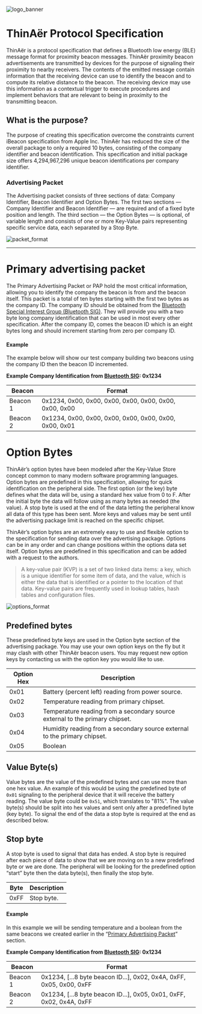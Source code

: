 ![logo_banner]

# ThinAër Protocol Specification
ThinAër is a protocol specification that defines a Bluetooth low energy (BLE) message format for proximity beacon messages. ThinAër proximity beacon advertisements are transmitted by devices for the purpose of signaling their proximity to nearby receivers. The contents of the emitted message contain information that the receiving device can use to identify the beacon and to compute its relative distance to the beacon. The receiving device may use this information as a contextual trigger to execute procedures and implement behaviors that are relevant to being in proximity to the transmitting beacon.


## What is the purpose?
The purpose of creating this specification overcome the constraints current iBeacon specification from Apple Inc. ThinAër has reduced the size of the overall package to only a required 10 bytes, consisting of the company identifier and beacon identification. This specification and initial package size offers 4,294,967,296 unique beacon identifications per company identifier.


### Advertising Packet
The Advertising packet consists of three sections of data: Company Identifier, Beacon Identifier and Option Bytes. The first two sections — Company Identifier and Beacon Identifier — are required and of a fixed byte position and length. The third section — the Option Bytes — is optional, of variable length and consists of one or more Key-Value pairs representing specific service data, each separated by a Stop Byte.

![packet_format]

----

# Primary advertising packet
The Primary Advertising Packet or PAP hold the most critical information, allowing you to identify the company the beacon is from and the beacon itself. This packet is a total of ten bytes starting with the first two bytes as the company ID. The company ID should be obtained from the [Bluetooth Special Interest Group (Bluetooth SIG)](https://www.bluetooth.org/en-us/specification/assigned-numbers/company-identifiers). They will provide you with a two byte long company identification that can be used in most every other specification. After the company ID, comes the beacon ID which is an eight bytes long and should increment starting from zero per company ID.

#### Example
The example below will show our test company building two beacons using the company ID then the beacon ID incremented.


__Example Company Identification from [Bluetooth SIG](https://www.bluetooth.org/en-us/specification/assigned-numbers/company-identifiers): 0x1234__

Beacon | Format
--- | ---
Beacon 1 | 0x1234, 0x00, 0x00, 0x00, 0x00, 0x00, 0x00, 0x00, 0x00
Beacon 2 | 0x1234, 0x00, 0x00, 0x00, 0x00, 0x00, 0x00, 0x00, 0x01


# Option Bytes
ThinAër’s option bytes have been modeled after the Key-Value Store concept common to many modern software programming languages. Option bytes are predefined in this specification, allowing for quick identification on the peripheral side. The first option (or the key) byte defines what the data will be, using a standard hex value from 0 to F. After the initial byte the data will follow using as many bytes as needed (the value). A stop byte is used at the end of the data letting the peripheral know all data of this type has been sent. More keys and values may be sent until the advertising package limit is reached on the specific chipset.


ThinAër’s option bytes are an extremely easy to use and flexible option to the specification for sending data over the advertising package. Options can be in any order and can change positions within the options data set itself. Option bytes are predefined in this specification and can be added with a request to the authors.

> A key-value pair (KVP) is a set of two linked data items: a key, which is a unique identifier for some item of data, and the value, which is either the data that is identified or a pointer to the location of that data. Key-value pairs are frequently used in lookup tables, hash tables and configuration files.

![options_format]

## Predefined bytes
These predefined byte keys are used in the Option byte section of the advertising package. You may use your own option keys on the fly but it may clash with other ThinAër beacon users. You may request new option keys by contacting us with the option key you would like to use.

Option Hex | Description
--- | ---
0x01 | Battery (percent left) reading from power source.
0x02 | Temperature reading from primary chipset.
0x03 | Temperature reading from a secondary source external to the primary chipset.
0x04 | Humidity reading from a secondary source external to the primary chipset.
0x05 | Boolean


## Value Byte(s)
Value bytes are the value of the predefined bytes and can use more than one hex value. An example of this would be using the predefined byte of `0x01` signaling to the peripheral device that it will receive the battery reading. The value byte could be `0x51`, which translates to "81%". The value byte(s) should be split into hex values and sent only after a predefined byte (key byte). To signal the end of the data a stop byte is required at the end as described below.



## Stop byte
A stop byte is used to signal that data has ended. A stop byte is required after each piece of data to show that we are moving on to a new predefined byte or we are done. The peripheral will be looking for the predefined option “start” byte then the data byte(s), then finally the stop byte.

Byte | Description
--- | ---
0xFF | Stop byte.


#### Example
In this example we will be sending temperature and a boolean from the same beacons we created earlier in the “[Primary Advertising Packet](https://github.com/Kloudnation/thinaer#primary-advertising-packet)” section.


__Example Company Identification from [Bluetooth SIG](https://www.bluetooth.org/en-us/specification/assigned-numbers/company-identifiers): 0x1234__

Beacon | Format
--- | ---
Beacon 1 | 0x1234, [...8 byte beacon ID...], 0x02, 0x4A, 0xFF, 0x05, 0x00, 0xFF
Beacon 2 | 0x1234, [...8 byte beacon ID...], 0x05, 0x01, 0xFF, 0x02, 0x4A, 0xFF


[logo_banner]: https://raw.githubusercontent.com/Kloudnation/thinaer/master/images/ThinAer-banner725wide.png "logo_banner"
[packet_format]: https://raw.githubusercontent.com/Kloudnation/thinaer/master/figures/packet_format.png "packet format"
[options_format]: https://raw.githubusercontent.com/Kloudnation/thinaer/master/figures/options_format.png "options format"
